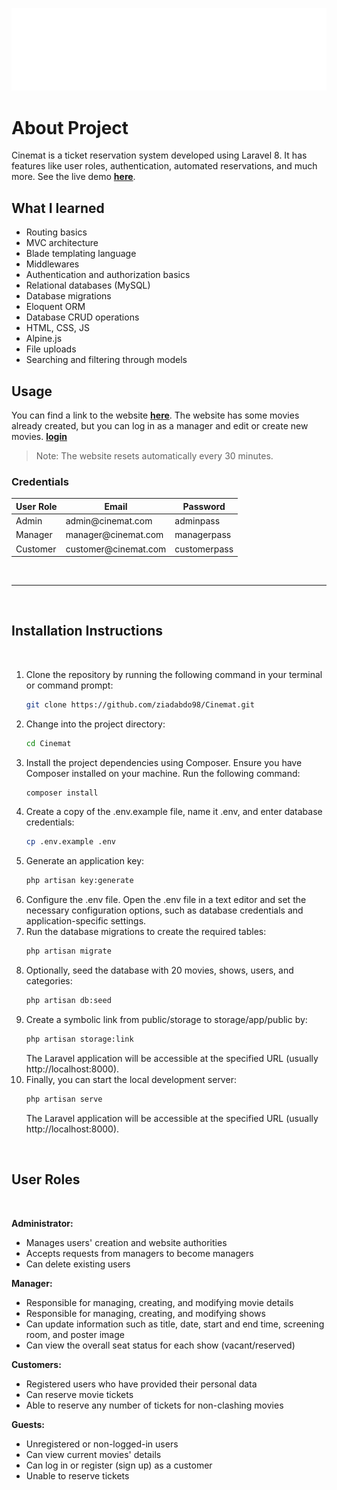 ![Cinemat Logo](./public/images/branding/logos/logo-w.png)

# About Project

Cinemat is a ticket reservation system developed using Laravel 8. It has features like user roles, authentication, automated reservations, and much more.
See the live demo **[here](https://cinemat.zeiadmohamed.dev)**.

## What I learned

-   Routing basics
-   MVC architecture
-   Blade templating language
-   Middlewares
-   Authentication and authorization basics
-   Relational databases (MySQL)
-   Database migrations
-   Eloquent ORM
-   Database CRUD operations
-   HTML, CSS, JS
-   Alpine.js
-   File uploads
-   Searching and filtering through models

## Usage

You can find a link to the website **[here](https://cinemat.zeiadmohamed.dev)**. The website has some movies already created, but you can log in as a manager and edit or create new movies. **[login](https://cinemat.zeiadmohamed.dev/login)**

> Note: The website resets automatically every 30 minutes.

### Credentials

| User Role | Email                        | Password     |
| --------- | ---------------------------- | ------------ |
| Admin     | admin&#64;cinemat&#46;com    | adminpass    |
| Manager   | manager&#64;cinemat&#46;com  | managerpass  |
| Customer  | customer&#64;cinemat&#46;com | customerpass |

<br>

---

<br>

## Installation Instructions

<br>

1. Clone the repository by running the following command in your terminal or command prompt:
    ```bash
    git clone https://github.com/ziadabdo98/Cinemat.git
    ```
2. Change into the project directory:
    ```bash
    cd Cinemat
    ```
3. Install the project dependencies using Composer. Ensure you have Composer installed on your machine. Run the following command:
    ```bash
    composer install
    ```
4. Create a copy of the .env.example file, name it .env, and enter database credentials:
    ```bash
    cp .env.example .env
    ```
5. Generate an application key:
    ```bash
    php artisan key:generate
    ```
6. Configure the .env file. Open the .env file in a text editor and set the necessary configuration options, such as database credentials and application-specific settings.
7. Run the database migrations to create the required tables:
    ```bash
    php artisan migrate
    ```
8. Optionally, seed the database with 20 movies, shows, users, and categories:
    ```bash
    php artisan db:seed
    ```
9. Create a symbolic link from public/storage to storage/app/public by:
    ```bash
    php artisan storage:link
    ```
    The Laravel application will be accessible at the specified URL (usually http://localhost:8000).
10. Finally, you can start the local development server:
    ```bash
    php artisan serve
    ```
    The Laravel application will be accessible at the specified URL (usually http://localhost:8000).

<br>

## User Roles

<br>

**Administrator:**

-   Manages users' creation and website authorities
-   Accepts requests from managers to become managers
-   Can delete existing users

**Manager:**

-   Responsible for managing, creating, and modifying movie details
-   Responsible for managing, creating, and modifying shows
-   Can update information such as title, date, start and end time, screening room, and poster image
-   Can view the overall seat status for each show (vacant/reserved)

**Customers:**

-   Registered users who have provided their personal data
-   Can reserve movie tickets
-   Able to reserve any number of tickets for non-clashing movies

**Guests:**

-   Unregistered or non-logged-in users
-   Can view current movies' details
-   Can log in or register (sign up) as a customer
-   Unable to reserve tickets
